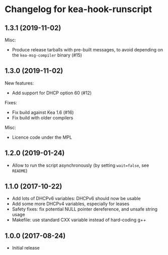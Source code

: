 # Changelog for kea-hook-runscript

## 1.3.1 (2019-11-02)

Misc:

- Produce release tarballs with pre-built messages, to avoid depending on the `kea-msg-compiler` binary (#15)

## 1.3.0 (2019-11-02)

New features:

- Add support for DHCP option 60 (#12)

Fixes:

- Fix build against Kea 1.6 (#16)
- Fix build with older compilers

Misc:

- Licence code under the MPL

## 1.2.0 (2019-01-24)

- Allow to run the script asynchronously (by setting `wait=false`, see `README`)

## 1.1.0 (2017-10-22)

- Add lots of DHCPv6 variables: DHCPv6 should now be usable
- Add some more DHCPv4 variables, especially for leases
- Safety fixes: fix potential NULL pointer dereference, and unsafe string usage
- Makefile: use standard CXX variable instead of hard-coding g++

## 1.0.0 (2017-08-24)

- Initial release
